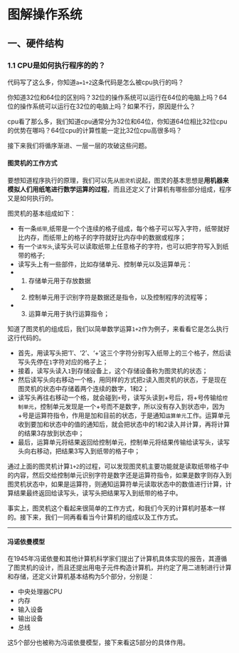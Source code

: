 # 图解操作系统

## 一、硬件结构
### 1.1 CPU是如何执行程序的的？
代码写了这么多，你知道``a=1+2``这条代码是怎么被cpu执行的吗？

你知道32位和64位的区别吗？32位的操作系统可以运行在64位的电脑上吗？64位的操作系统可以运行在32位的电脑上吗？如果不行，原因是什么？

cpu看了那么多，我们知道cpu通常分为32位和64位，你知道64位相比32位cpu的优势在哪吗？64位cpu的计算性能一定比32位cpu高很多吗？

接下来我们将循序渐进、一层一层的攻破这些问题。

#### 图灵机的工作方式
要想知道程序执行的原理，我们可以先从```图灵机```说起，图灵的基本思想是**用机器来模拟人们用纸笔进行数学运算的过程**，而且还定义了计算机有哪些部分组成，程序又是如何执行的。

图灵机的基本组成如下：
- 有一条```纸带```,纸带是一个个连续的格子组成，每个格子可以写入字符，纸带就好比内存，而纸带上的格子的字符就好比内存中的数据或程序；
- 有一个```读写头```,读写头可以读取纸带上任意格子的字符，也可以把字符写入到纸带的格子;
- 读写头上有一些部件，比如存储单元、控制单元以及运算单元：
- 1. 存储单元用于存放数据
- 2. 控制单元用于识别字符是数据还是指令，以及控制程序的流程等；
- 3. 运算单元用于执行运算指令；

知道了图灵机的组成后，我们以简单数学运算```1+2```作为例子，来看看它是怎么执行这行代码的。
- 首先，用读写头把‘1’、‘2’、‘+’这三个字符分别写入纸带上的三个格子，然后读写头先停在``1``字符对应的格子上；
- 接着，读写头读入``1``到存储设备上，这个存储设备称为图灵机的状态；
- 然后读写头向右移动一个格，用同样的方式把``2``读入图灵机的状态，于是现在图灵机的状态中存储着两个连续的数字，1和2；
- 读写头再往右移动一个格，就会碰到``+``号，读写头读到+号后，将+号传输给``控制单元``，控制单元发现是一个+号而不是数字，所以没有存入到状态中，因为+号是运算符指令，作用是加和目前的状态，于是通知``运算单元``工作。运算单元收到要加和状态中的值的通知后，就会把状态中的1和2读入并计算，再将计算的结果3存放到状态中；
- 最后，运算单元将结果返回给控制单元，控制单元将结果传输给读写头，读写头向右移动，把结果3写入到纸带的格子中；

通过上面的图灵机计算``1+2``的过程，可以发现图灵机主要功能就是读取纸带格子中的内容，然后交给控制单元识别字符是数字还是运算符指令，如果是数字则存入到图灵机状态中，如果是运算符，则通知运算符单元读取状态中的数值进行计算，计算结果最终返回给读写头，读写头把结果写入到纸带的格子中。

事实上，图灵机这个看起来很简单的工作方式，和我们今天的计算机时基本一样的。接下来，我们一同再看看当今计算机的组成以及工作方式。

---

#### 冯诺依曼模型
在1945年冯诺依曼和其他计算机科学家们提出了计算机具体实现的报告，其遵循了图灵机的设计，而且还提出用电子元件构造计算机，并约定了用二进制进行计算和存储，还定义计算机基本结构为5个部分，分别是：
- 中央处理器CPU
- 内存
- 输入设备
- 输出设备
- 总线

这5个部分也被称为冯诺依曼模型，接下来看这5部分的具体作用。